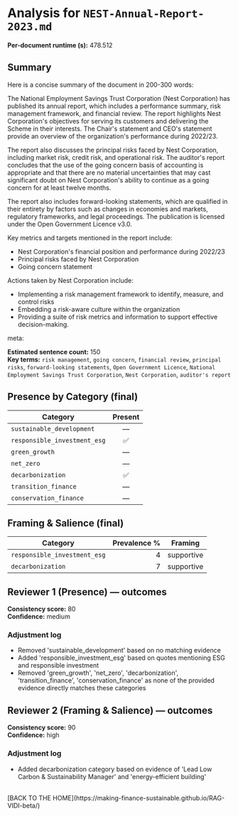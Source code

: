 # Analysis for `NEST-Annual-Report-2023.md`

**Per-document runtime (s):** 478.512

## Summary
Here is a concise summary of the document in 200-300 words:

The National Employment Savings Trust Corporation (Nest Corporation) has published its annual report, which includes a performance summary, risk management framework, and financial review. The report highlights Nest Corporation's objectives for serving its customers and delivering the Scheme in their interests. The Chair's statement and CEO's statement provide an overview of the organization's performance during 2022/23.

The report also discusses the principal risks faced by Nest Corporation, including market risk, credit risk, and operational risk. The auditor's report concludes that the use of the going concern basis of accounting is appropriate and that there are no material uncertainties that may cast significant doubt on Nest Corporation's ability to continue as a going concern for at least twelve months.

The report also includes forward-looking statements, which are qualified in their entirety by factors such as changes in economies and markets, regulatory frameworks, and legal proceedings. The publication is licensed under the Open Government Licence v3.0.

Key metrics and targets mentioned in the report include:

* Nest Corporation's financial position and performance during 2022/23
* Principal risks faced by Nest Corporation
* Going concern statement

Actions taken by Nest Corporation include:

* Implementing a risk management framework to identify, measure, and control risks
* Embedding a risk-aware culture within the organization
* Providing a suite of risk metrics and information to support effective decision-making.

meta:

**Estimated sentence count:** 150  
**Key terms:** `risk management`, `going concern`, `financial review`, `principal risks`, `forward-looking statements`, `Open Government Licence`, `National Employment Savings Trust Corporation`, `Nest Corporation`, `auditor's report`

## Presence by Category (final)

| Category | Present |
|---|:---:|
| `sustainable_development` | — |
| `responsible_investment_esg` | ✅ |
| `green_growth` | — |
| `net_zero` | — |
| `decarbonization` | ✅ |
| `transition_finance` | — |
| `conservation_finance` | — |

## Framing & Salience (final)

| Category | Prevalence % | Framing |
|---|---:|---|
| `responsible_investment_esg` | 4 | supportive |
| `decarbonization` | 7 | supportive |

## Reviewer 1 (Presence) — outcomes
**Consistency score:** 80  
**Confidence:** medium

### Adjustment log
- Removed 'sustainable_development' based on no matching evidence
- Added 'responsible_investment_esg' based on quotes mentioning ESG and responsible investment
- Removed 'green_growth', 'net_zero', 'decarbonization', 'transition_finance', 'conservation_finance' as none of the provided evidence directly matches these categories

## Reviewer 2 (Framing & Salience) — outcomes
**Consistency score:** 90  
**Confidence:** high

### Adjustment log
- Added decarbonization category based on evidence of 'Lead Low Carbon & Sustainability Manager' and 'energy-efficient building'

<br />
[BACK TO THE HOME](https://making-finance-sustainable.github.io/RAG-VIDI-beta/)